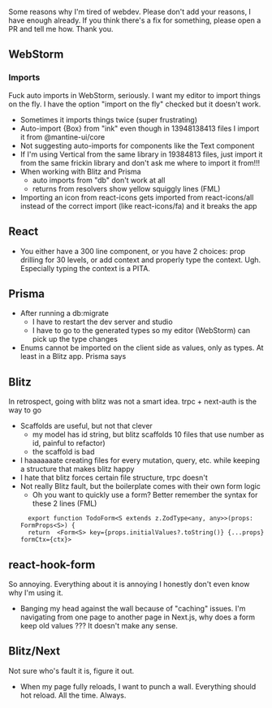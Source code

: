 Some reasons why I'm tired of webdev. Please don't add your reasons, I have enough already. 
If you think there's a fix for something, please open a PR and tell me how. Thank you.

## WebStorm
### Imports
Fuck auto imports in WebStorm, seriously. I want my editor to import things on the fly. I have the option "import on the fly" checked but it doesn't work.
- Sometimes it imports things twice (super frustrating)
- Auto-import {Box} from "ink" even though in 13948138413 files I import it from @mantine-ui/core
- Not suggesting auto-imports for components like the Text component
- If I'm using Vertical from the same library in 19384813 files, just import it from the same frickin library and don't ask me where to import it from!!!
- When working with Blitz and Prisma
  - auto imports from "db" don't work at all
  - returns from resolvers show yellow squiggly lines (FML)
- Importing an icon from react-icons gets imported from react-icons/all instead of the correct import (like react-icons/fa) and it breaks the app

  
## React
- You either have a 300 line component, or you have 2 choices: prop drilling for 30 levels, or add context and properly type the context. Ugh. Especially typing the context is a PITA. 
  
## Prisma
- After running a db:migrate
  - I have to restart the dev server and studio
  - I have to go to the generated types so my editor (WebStorm) can pick up the type changes
- Enums cannot be imported on the client side as values, only as types. At least in a Blitz app. Prisma says

## Blitz
In retrospect, going with blitz was not a smart idea. trpc + next-auth is the way to go
  - Scaffolds are useful, but not that clever 
    - my model has id string, but blitz scaffolds 10 files that use number as id, painful to refactor)
    - the scaffold is bad
  - I haaaaaaate creating files for every mutation, query, etc. while keeping a structure that makes blitz happy
  - I hate that blitz forces certain file structure, trpc doesn't
  - Not really Blitz fault, but the boilerplate comes with their own form logic
    - Oh you want to quickly use a form? Better remember the syntax for these 2 lines (FML)
    ```
      export function TodoForm<S extends z.ZodType<any, any>>(props: FormProps<S>) {
      return  <Form<S> key={props.initialValues?.toString()} {...props} formCtx={ctx}>
    ```
  
## react-hook-form
  So annoying. Everything about it is annoying I honestly don't even know why I'm using it.
  - Banging my head against the wall because of "caching" issues. I'm navigating from one page to another page in Next.js, why does a form keep old values ??? It doesn't make any sense.
  
## Blitz/Next
Not sure who's fault it is, figure it out.
- When my page fully reloads, I want to punch a wall. Everything should hot reload. All the time. Always. 
